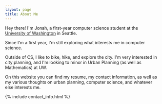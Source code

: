 ```yaml
---
layout: page
title: About Me
---
```


Hey there! I'm Jonah, a first-year computer science student at the [University of Washington](https://www.uw.edu/) in Seattle.
  
Since I'm a first year, I'm still exploring what interests me in computer science. 

Outside of CS, I like to bike, hike, and explore the city. I'm very interested in city planning, and I'm looking to minor in Urban Planning (as well as Mathematics) at UW.

On this website you can find my resume, my contact information, as well as my various thoughts on urban planning, computer science, and whatever else interests me.

{% include contact_info.html %}